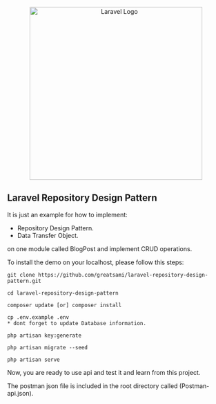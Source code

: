<p align="center"><a href="https://laravel.com" target="_blank"><img src="https://raw.githubusercontent.com/laravel/art/master/logo-lockup/5%20SVG/2%20CMYK/1%20Full%20Color/laravel-logolockup-cmyk-red.svg" width="400" alt="Laravel Logo"></a></p>


## Laravel Repository Design Pattern

It is just an example for how to implement:

- Repository Design Pattern. 
- Data Transfer Object.

on one module called BlogPost and implement CRUD operations.

To install the demo on your localhost, please follow this steps:

```
git clone https://github.com/greatsami/laravel-repository-design-pattern.git

cd laravel-repository-design-pattern

composer update [or] composer install

cp .env.example .env 
* dont forget to update Database information.

php artisan key:generate

php artisan migrate --seed

php artisan serve
```

Now, you are ready to use api and test it and learn from this project.

The postman json file is included in the root directory called (Postman-api.json).
